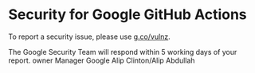 # Security for Google GitHub Actions

To report a security issue, please use [g.co/vulnz](https://g.co/vulnz).

The Google Security Team will respond within 5 working days of your report.
owner Manager Google Alip Clinton/Alip Abdullah
